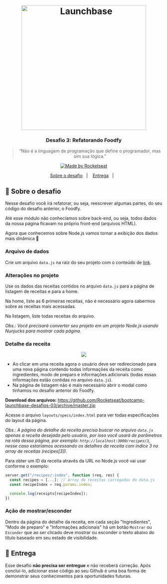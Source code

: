 <h1 align="center">
    <img alt="Launchbase" src="https://storage.googleapis.com/golden-wind/bootcamp-launchbase/logo.png" width="400px" />
</h1>

<h3 align="center">
  Desafio 3: Refatorando Foodfy
</h3>

<blockquote align="center">“Não é a linguagem de programação que define o programador, mas sim sua lógica.”</blockquote>

<p align="center">

  <a href="https://rocketseat.com.br">
    <img alt="Made by Rocketseat" src="https://img.shields.io/badge/made%20by-Rocketseat-%23F8952D">
  </a>

</p>

<p align="center">
  <a href="#rocket-sobre-o-desafio">Sobre o desafio</a>&nbsp;&nbsp;&nbsp;|&nbsp;&nbsp;&nbsp;
  <a href="#calendar-entrega">Entrega</a>&nbsp;&nbsp;&nbsp;|&nbsp;&nbsp;&nbsp;
</p>

## :rocket: Sobre o desafio

Nesse desafio você irá refatorar, ou seja, reescrever algumas partes, do seu código do desafio anterior, o Foodfy.

Até esse módulo não conhecíamos sobre back-end, ou seja, todos dados da nossa página ficavam no próprio front-end (arquivos HTML).

Agora que conhecemos sobre Node.js vamos tornar a exibição dos dados mais dinâmica :rocket:

### Arquivo de dados

Crie um arquivo `data.js` na raiz do seu projeto com o conteúdo de [link](https://github.com/Rocketseat/bootcamp-launchbase-desafios-03/blob/master/assets/data.js).

### Alterações no projeto

Use os dados das receitas contidos no arquivo `data.js` para a página de listagem de receitas e para a home.

Na home, liste as 6 primeiras receitas, não é necessário agora sabermos sobre as receitas mais acessadas.

Na listagem, liste todas receitas do arquivo.

_Obs.: Você precisará converter seu projeto em um projeto Node.js usando Nunjucks para mostrar cada página._

### Detalhe da receita

<div align="center">
  <img src="https://rocketseat-cdn.s3-sa-east-1.amazonaws.com/mockup-detalhe-receita.png" />
</div>

- Ao clicar em uma receita agora o usuário deve ser redirecionado para uma nova página contendo todas informações da receita como ingredientes, modo de preparo e informações adicionais (todas essas informações estão contidas no arquivo `data.js`).
- Na página de listagem não é mais necessário abrir o modal como tínhamos no desafio anterior do Foodfy.

**Download dos arquivos:** https://github.com/Rocketseat/bootcamp-launchbase-desafios-03/archive/master.zip

Acesse o arquivo `layouts/specs/index.html` para ver todas especificações do layout da página.

_Obs.: A página do detalhe da receita precisa buscar no arquivo `data.js` apenas a receita desejada pelo usuário, por isso você usará de parâmetros na rota dessa página, por exemplo: `http://localhost:3000/recipes/3`, nesse caso estaríamos acessando os detalhes da receita com índice 3 no array de receitas (recipes[3])._

Para obter um ID da receita através da URL no Node.js você vai usar conforme o exemplo:

```js
server.get("/recipes/:index", function (req, res) {
  const recipes = [...]; // Array de receitas carregadas do data.js
  const recipeIndex = req.params.index;

  console.log(receipts[recipeIndex]);
})
```

### Ação de mostrar/esconder

Dentro da página do detalhe da receita, em cada seção "Ingredientes", "Modo de preparo" e "Informações adicionais" há um botão `Mostrar` ou `Esconder` que ao ser clicado deve mostrar ou esconder o texto abaixo do título baseado em seu estado de visibilidade.

## :calendar: Entrega

Esse desafio **não precisa ser entregue** e não receberá correção. Após concluí-lo, adicionar esse código ao seu Github é uma boa forma de demonstrar seus conhecimentos para oportunidades futuras.
